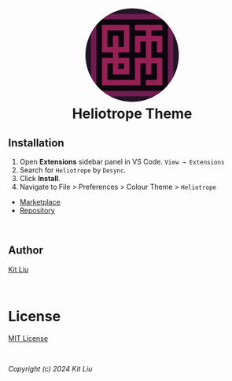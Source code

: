 <h1 align="center">
  <img src="./icon.png" height="190px" width="190px" style="border-radius:50%;">
  <br/>
  Heliotrope Theme
</h1>

## Installation

1. Open **Extensions** sidebar panel in VS Code. `View → Extensions`
2. Search for `Heliotrope` by `Desync`.
3. Click **Install**.
4. Navigate to File > Preferences > Colour Theme > `Heliotrope`

- [Marketplace](https://marketplace.visualstudio.com/items?itemName=Desync.heliotrope)
- [Repository](https://github.com/DesyncTheThird/heliotrope)

<br/>

## Author

[Kit Liu](https://github.com/DesyncTheThird)

<br/>

# License

[MIT License](licence.txt)

<br/>

_Copyright (c) 2024 Kit Liu_
